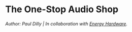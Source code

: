 # The One-Stop Audio Shop
###### Author: Paul Dilly | In collaboration with [Energy Hardware](https://energyhardware.com/).

